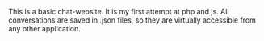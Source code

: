 This is a basic chat-website. It is my first attempt at php and js.
All conversations are saved in .json files, so they are virtually accessible from any other application.
